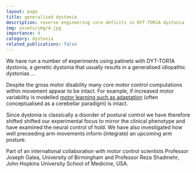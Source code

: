 ```yaml
---
layout: page
title: generalised dystonia
description: reverse engineering core deficits in DYT-TOR1A dystonia
img: assets/img/4.jpg
importance: 4
category: dystonia
related_publications: false
---
```


We have run a number of experiments using patinets with DYT-TOR1A dystonia, a genetic dystonia that usually results in a generalised idiopathic dystonias ...

Despite the gross motor disability many core motor control computations within movement appear to be intact. For example, if increased motor variabiltiy is modelled [motor learning such as adaptation](https://www.nature.com/articles/s41598-018-21545-0) (often conceptualised as a cerebellar paradigm) is intact. 

Since dystonia is classically a disorder of postural control we have therefore shifted shifted our experimental focus to mirror the clinical phenotype and have examined the neural control of hold.  We have also investigated how well preceeding arm movements inform (integrate) an upcoming arm posture.  

Part of an international collaboration with motor control scientists Professor Joseph Galea, University of Birmingham and Professor Reza Shadmehr, John Hopkins University School of Medicine, USA. 